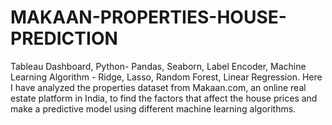 # MAKAAN-PROPERTIES-HOUSE-PREDICTION
Tableau Dashboard, Python- Pandas, Seaborn, Label Encoder, Machine Learning Algorithm - Ridge, Lasso, Random Forest, Linear Regression. 
Here I have analyzed the properties dataset from Makaan.com, an online real estate platform in India, to find the factors that affect the house prices and make a predictive model using different machine learning algorithms.
